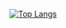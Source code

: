 

<!---
TheTh1rt33nth/TheTh1rt33nth is a ✨ special ✨ repository because its `README.md` (this file) appears on your GitHub profile.
You can click the Preview link to take a look at your changes.
- 👋 Hi, I’m @TheTh1rt33nth
- 👀 I’m interested in ...
- 🌱 I’m currently learning ...
- 💞️ I’m looking to collaborate on ...
- 📫 How to reach me ...
[![TheTh1rt33nth's GitHub stats](https://github-readme-stats.vercel.app/api?username=theth1rt33nth&count_private=true)](https://github.com/anuraghazra/github-readme-stats)
--->

[![Top Langs](https://github-readme-stats.vercel.app/api/top-langs/?username=theth1rt33nth&layout=compact)](https://github.com/anuraghazra/github-readme-stats)
